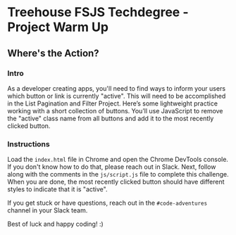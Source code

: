 
# Treehouse FSJS Techdegree - Project Warm Up

## Where's the Action?

### Intro

As a developer creating apps, you'll need to find ways to inform your users which button or link is currently "active".  This will need to be accomplished in the List Pagination and Filter Project.  Here’s some lightweight practice working with a short collection of buttons.  You’ll use JavaScript to remove the "active" class name from all buttons and add it to the most recently clicked button.

### Instructions

 Load the `index.html` file in Chrome and open the Chrome DevTools console.  If you don't know how to do that, please reach out in Slack.  Next, follow along with the comments in the `js/script.js` file to complete this challenge.  When you are done, the most recently clicked button should have different styles to indicate that it is "active".

If you get stuck or have questions, reach out in the `#code-adventures` channel in your Slack team.

Best of luck and happy coding! :)